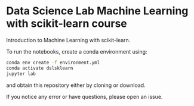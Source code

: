 # Data Science Lab Machine Learning with scikit-learn course

Introduction to Machine Learning with scikit-learn.

To run the notebooks, create a conda environment using:
    
```bash
conda env create -f environment.yml
conda activate dslsklearn
jupyter lab
```

and obtain this repository either by cloning or download.

If you notice any error or have questions, please open an issue.
